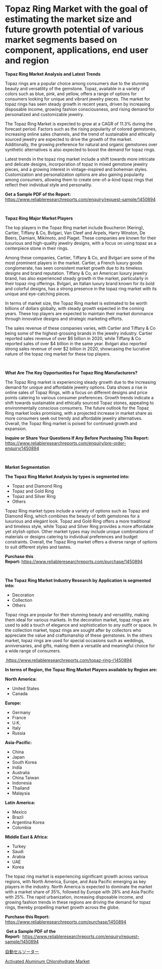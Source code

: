 <p><h1>Topaz Ring Market with the goal of estimating the market size and future growth potential of various market segments based on component, applications, end user and region</h1></p><p><strong>Topaz Ring Market Analysis and Latest Trends</strong></p>
<p><p>Topaz rings are a popular choice among consumers due to the stunning beauty and versatility of the gemstone. Topaz, available in a variety of colors such as blue, pink, and yellow, offers a range of options for consumers looking for unique and vibrant jewelry pieces. The market for topaz rings has seen steady growth in recent years, driven by increasing disposable income, growing fashion consciousness, and rising demand for personalized and customizable jewelry.</p><p>The Topaz Ring Market is expected to grow at a CAGR of 11.3% during the forecast period. Factors such as the rising popularity of colored gemstones, increasing online sales channels, and the trend of sustainable and ethically sourced jewelry are expected to drive the growth of the market. Additionally, the growing preference for natural and organic gemstones over synthetic alternatives is also expected to boost the demand for topaz rings.</p><p>Latest trends in the topaz ring market include a shift towards more intricate and delicate designs, incorporation of topaz in mixed gemstone jewelry pieces, and a growing interest in vintage-inspired and bohemian styles. Customization and personalization options are also gaining popularity among consumers, allowing them to create one-of-a-kind topaz rings that reflect their individual style and personality.</p></p>
<p><strong>Get a Sample PDF of the Report:&nbsp;</strong> <a href="https://www.reliableresearchreports.com/enquiry/request-sample/1450894">https://www.reliableresearchreports.com/enquiry/request-sample/1450894</a></p>
<p>&nbsp;</p>
<p><strong>Topaz Ring Major Market Players</strong></p>
<p><p>The top players in the Topaz Ring market include Boucheron (Kering), Cartier, Tiffany & Co, Bvlgari, Van Cleef and Arpels, Harry Winston, De Beers, Damiani, Mikimoto, and Piaget. These companies are known for their luxurious and high-quality jewelry designs, with a focus on using topaz as a centerpiece stone in their rings.</p><p>Among these companies, Cartier, Tiffany & Co, and Bvlgari are some of the most prominent players in the market. Cartier, a French luxury goods conglomerate, has seen consistent market growth due to its timeless designs and brand reputation. Tiffany & Co, an American luxury jewelry brand, has also experienced steady growth in the market, particularly in their topaz ring offerings. Bvlgari, an Italian luxury brand known for its bold and colorful designs, has a strong presence in the topaz ring market with its unique and eye-catching pieces.</p><p>In terms of market size, the Topaz Ring market is estimated to be worth billions of dollars globally, with steady growth expected in the coming years. These top players are expected to maintain their market dominance through innovative designs and strategic marketing efforts.</p><p>The sales revenue of these companies varies, with Cartier and Tiffany & Co being some of the highest-grossing brands in the jewelry industry. Cartier reported sales revenue of over $6 billion in 2020, while Tiffany & Co reported sales of over $4 billion in the same year. Bvlgari also reported strong sales revenue of over $2 billion in 2020, showcasing the lucrative nature of the topaz ring market for these top players.</p></p>
<p>&nbsp;</p>
<p><strong>What Are The Key Opportunities For Topaz Ring Manufacturers?</strong></p>
<p><p>The Topaz Ring market is experiencing steady growth due to the increasing demand for unique and affordable jewelry options. Data shows a rise in online sales of Topaz Rings, with a focus on different designs and price points catering to various consumer preferences. Growth trends indicate a shift towards sustainable and ethically sourced Topaz stones, appealing to environmentally conscious consumers. The future outlook for the Topaz Ring market looks promising, with a projected increase in market share as more consumers seek out trendy and affordable jewelry alternatives. Overall, the Topaz Ring market is poised for continued growth and expansion.</p></p>
<p><strong>Inquire or Share Your Questions If Any Before Purchasing This Report:</strong> <a href="https://www.reliableresearchreports.com/enquiry/pre-order-enquiry/1450894">https://www.reliableresearchreports.com/enquiry/pre-order-enquiry/1450894</a></p>
<p>&nbsp;</p>
<p><strong>Market Segmentation</strong></p>
<p><strong>The Topaz Ring Market Analysis by types is segmented into:</strong></p>
<p><ul><li>Topaz and Diamond Ring</li><li>Topaz and Gold Ring</li><li>Topaz and Silver Ring</li><li>Others</li></ul></p>
<p><p>Topaz Ring market types include a variety of options such as Topaz and Diamond Ring, which combines the beauty of both gemstones for a luxurious and elegant look. Topaz and Gold Ring offers a more traditional and timeless style, while Topaz and Silver Ring provides a more affordable yet stylish option. Other market types may include unique combinations of materials or designs catering to individual preferences and budget constraints. Overall, the Topaz Ring market offers a diverse range of options to suit different styles and tastes.</p></p>
<p><strong>Purchase this Report:&nbsp;</strong><a href="https://www.reliableresearchreports.com/purchase/1450894">https://www.reliableresearchreports.com/purchase/1450894</a></p>
<p>&nbsp;</p>
<p><strong>The Topaz Ring Market Industry Research by Application is segmented into:</strong></p>
<p><ul><li>Decoration</li><li>Collection</li><li>Others</li></ul></p>
<p><p>Topaz rings are popular for their stunning beauty and versatility, making them ideal for various markets. In the decoration market, topaz rings are used to add a touch of elegance and sophistication to any outfit or space. In the collection market, topaz rings are sought after by collectors who appreciate the value and craftsmanship of these gemstones. In the others market, topaz rings are used for special occasions such as weddings, anniversaries, and gifts, making them a versatile and meaningful choice for a wide range of consumers.</p></p>
<p><a href="https://www.reliableresearchreports.com/topaz-ring-r1450894">&nbsp;https://www.reliableresearchreports.com/topaz-ring-r1450894</a></p>
<p><strong>In terms of Region, the Topaz Ring Market Players available by Region are:</strong></p>
<p>
    <p> <strong> North America: </strong>
        <ul>
            <li>United States</li>
            <li>Canada</li>
        </ul>
        </p> 
    <p> <strong> Europe: </strong>
        <ul>
            <li>Germany</li>
            <li>France</li>
            <li>U.K.</li>
            <li>Italy</li>
            <li>Russia</li>
        </ul>
        </p> 
    <p> <strong> Asia-Pacific: </strong>
        <ul>
            <li>China</li>
            <li>Japan</li>
            <li>South Korea</li>
            <li>India</li>
            <li>Australia</li>
            <li>China Taiwan</li>
            <li>Indonesia</li>
            <li>Thailand</li>
            <li>Malaysia</li>
        </ul>
        </p> 
    <p> <strong> Latin America: </strong>
        <ul>
            <li>Mexico</li>
            <li>Brazil</li>
            <li>Argentina Korea</li>
            <li>Colombia</li>
        </ul>
        </p> 
    <p> <strong> Middle East & Africa: </strong>
        <ul>
            <li>Turkey</li>
            <li>Saudi</li>
            <li>Arabia</li>
            <li>UAE</li>
            <li>Korea</li>
        </ul>
    </p>
    </p>
<p><p>The topaz ring market is experiencing significant growth across various regions, with North America, Europe, and Asia Pacific emerging as key players in the industry. North America is expected to dominate the market with a market share of 35%, followed by Europe with 28% and Asia Pacific with 25%. The rapid urbanization, increasing disposable income, and growing fashion trends in these regions are driving the demand for topaz rings, thereby propelling market growth across the globe.</p></p>
<p><strong>Purchase this Report: </strong><a href="https://www.reliableresearchreports.com/purchase/1450894">https://www.reliableresearchreports.com/purchase/1450894</a></p>
<p>&nbsp;<strong>Get a Sample PDF of the Report:&nbsp;&nbsp;</strong><a href="https://www.reliableresearchreports.com/enquiry/request-sample/1450894">https://www.reliableresearchreports.com/enquiry/request-sample/1450894</a></p>
<p><strong></strong></p>
<p><p><a href="https://github.com/dawson566/Market-Research-Report-List-1/blob/main/3458387140123.md">自動セルソーター</a></p><p><a href="https://github.com/LiamDavis60/Market-Research-Report-List-1/blob/main/activated-aluminum-chlorohydrate-market.md">Activated Aluminum Chlorohydrate Market</a></p></p>